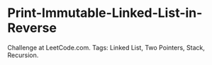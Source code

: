 # Print-Immutable-Linked-List-in-Reverse
Challenge at LeetCode.com. Tags: Linked List, Two Pointers, Stack, Recursion.
